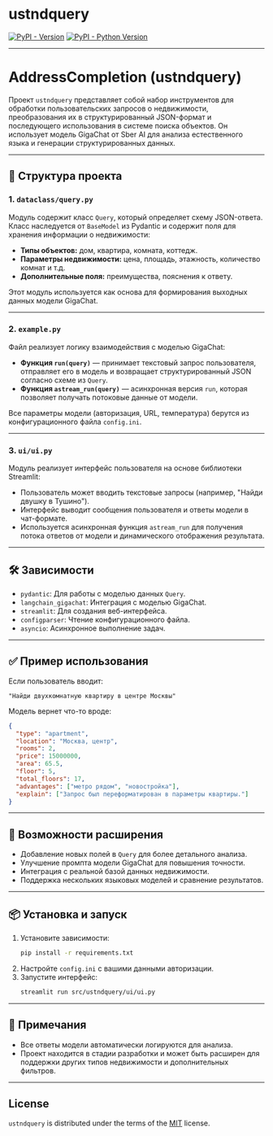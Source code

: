 # ustndquery

[![PyPI - Version](https://img.shields.io/pypi/v/ustndquery.svg)](https://pypi.org/project/ustndquery)
[![PyPI - Python Version](https://img.shields.io/pypi/pyversions/ustndquery.svg)](https://pypi.org/project/ustndquery)

-----
# AddressCompletion (ustndquery)

Проект `ustndquery` представляет собой набор инструментов для обработки пользовательских запросов о недвижимости, преобразования их в структурированный JSON-формат и последующего использования в системе поиска объектов. Он использует модель GigaChat от Sber AI для анализа естественного языка и генерации структурированных данных.

---

## 📁 Структура проекта

### 1. `dataclass/query.py`
Модуль содержит класс `Query`, который определяет схему JSON-ответа. 
Класс наследуется от `BaseModel` из Pydantic и содержит поля для хранения информации о недвижимости:

- **Типы объектов:** дом, квартира, комната, коттедж.
- **Параметры недвижимости:** цена, площадь, этажность, количество комнат и т.д.
- **Дополнительные поля:** преимущества, пояснения к ответу.

Этот модуль используется как основа для формирования выходных данных модели GigaChat.

---

### 2. `example.py`
Файл реализует логику взаимодействия с моделью GigaChat:
- **Функция `run(query)`** — принимает текстовый запрос пользователя, отправляет его в модель и возвращает структурированный JSON согласно схеме из `Query`.
- **Функция `astream_run(query)`** — асинхронная версия `run`, которая позволяет получать потоковые данные от модели.

Все параметры модели (авторизация, URL, температура) берутся из конфигурационного файла `config.ini`.

---

### 3. `ui/ui.py`
Модуль реализует интерфейс пользователя на основе библиотеки Streamlit:
- Пользователь может вводить текстовые запросы (например, "Найди двушку в Тушино").
- Интерфейс выводит сообщения пользователя и ответы модели в чат-формате.
- Используется асинхронная функция `astream_run` для получения потока ответов от модели и динамического отображения результата.

---

## 🛠️ Зависимости
- `pydantic`: Для работы с моделью данных `Query`.
- `langchain_gigachat`: Интеграция с моделью GigaChat.
- `streamlit`: Для создания веб-интерфейса.
- `configparser`: Чтение конфигурационного файла.
- `asyncio`: Асинхронное выполнение задач.

---

## ✅ Пример использования

Если пользователь вводит:  
```
"Найди двухкомнатную квартиру в центре Москвы"
```

Модель вернет что-то вроде:
```json
{
  "type": "apartment",
  "location": "Москва, центр",
  "rooms": 2,
  "price": 15000000,
  "area": 65.5,
  "floor": 5,
  "total_floors": 17,
  "advantages": ["метро рядом", "новостройка"],
  "explain": ["Запрос был переформатирован в параметры квартиры."]
}
```

---

## 🧩 Возможности расширения
- Добавление новых полей в `Query` для более детального анализа.
- Улучшение промпта модели GigaChat для повышения точности.
- Интеграция с реальной базой данных недвижимости.
- Поддержка нескольких языковых моделей и сравнение результатов.

---

## 📦 Установка и запуск
1. Установите зависимости:
   ```bash
   pip install -r requirements.txt
   ```
2. Настройте `config.ini` с вашими данными авторизации.
3. Запустите интерфейс:
   ```bash
   streamlit run src/ustndquery/ui/ui.py
   ```

---

## 📌 Примечания
- Все ответы модели автоматически логируются для анализа.
- Проект находится в стадии разработки и может быть расширен для поддержки других типов недвижимости и дополнительных фильтров.

---



## License

`ustndquery` is distributed under the terms of the [MIT](https://spdx.org/licenses/MIT.html) license.

